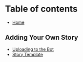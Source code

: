 # Table of contents

* [Home](README.md)

## Adding Your Own Story

* [Uploading to the Bot](adding-your-own-story/upload.md)
* [Story Template](adding-your-own-story/story-template.md)
